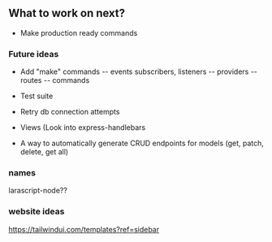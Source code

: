 ## What to work on next?
- Make production ready commands

### Future ideas
- Add "make" commands
-- events subscribers, listeners
-- providers
-- routes
-- commands

- Test suite
- Retry db connection attempts
- Views (Look into express-handlebars
- A way to automatically generate CRUD endpoints for models (get, patch, delete, get all)

### names
larascript-node??

### website ideas
https://tailwindui.com/templates?ref=sidebar 